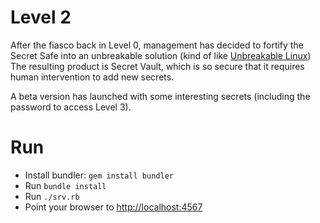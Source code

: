 # Level 2

After the fiasco back in Level 0, management has decided to fortify the Secret
Safe into an unbreakable solution (kind of like
[Unbreakable Linux](http://www.oracle.com/us/technologies/linux/ubreakable-enterprise-kernel-linux-173350.html))
The resulting product is Secret Vault, which is so secure that it requires
human intervention to add new secrets.

A beta version has launched with some interesting secrets
(including the password to access Level 3).

# Run

- Install bundler: `gem install bundler`
- Run `bundle install`
- Run `./srv.rb`
- Point your browser to [http://localhost:4567](http://localhost:4567)
